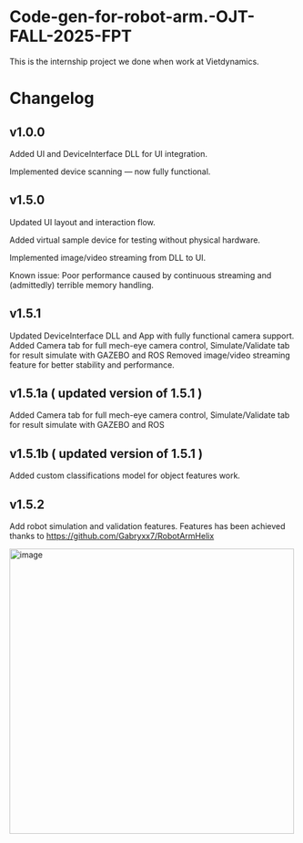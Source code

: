 # Code-gen-for-robot-arm.-OJT-FALL-2025-FPT
This is the internship project we done when work at Vietdynamics.

# Changelog


## v1.0.0

Added UI and DeviceInterface DLL for UI integration.

Implemented device scanning — now fully functional.


## v1.5.0

Updated UI layout and interaction flow.

Added virtual sample device for testing without physical hardware.

Implemented image/video streaming from DLL to UI.

Known issue: Poor performance caused by continuous streaming and (admittedly) terrible memory handling.


## v1.5.1

Updated DeviceInterface DLL and App with fully functional camera support.
Added Camera tab for full mech-eye camera control, Simulate/Validate tab for result simulate with GAZEBO and ROS
Removed image/video streaming feature for better stability and performance.

## v1.5.1a ( updated version of 1.5.1 )

Added Camera tab for full mech-eye camera control, Simulate/Validate tab for result simulate with GAZEBO and ROS

## v1.5.1b ( updated version of 1.5.1 )

Added custom classifications model for object features work.

## v1.5.2 

Add robot simulation and validation features. Features has been achieved thanks to https://github.com/Gabryxx7/RobotArmHelix

<img width="500" height="500" alt="image" src="https://github.com/user-attachments/assets/d5cb3a14-d951-4dd4-9237-8f14d3558e84" />

